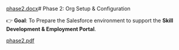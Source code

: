 [phase2.docx](https://github.com/user-attachments/files/22366586/phase2.docx)# Phase 2: Org Setup & Configuration

👉 **Goal**: To Prepare the Salesforce environment to support the **Skill Development & Employment Portal**.




[phase2.pdf](https://github.com/user-attachments/files/22366611/phase2.pdf)
